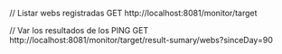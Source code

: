 // Listar webs registradas
GET http://localhost:8081/monitor/target

// Var los resultados de los PING
GET http://localhost:8081/monitor/target/result-sumary/webs?sinceDay=90